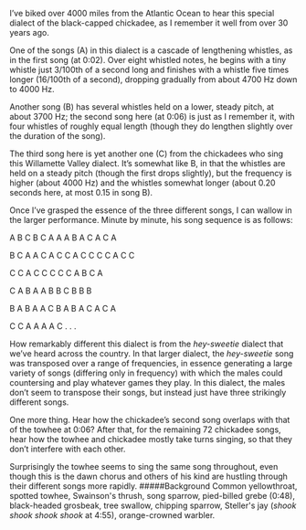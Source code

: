 I’ve biked over 4000 miles from the Atlantic Ocean to hear this special dialect of the black-capped chickadee, as I remember it well from over 30 years ago. 

One of the songs (A) in this dialect is a cascade of lengthening whistles, as in the first song (at 0:02). Over eight whistled notes, he begins with a tiny whistle just 3/100th of a second long and finishes with a whistle five times longer (16/100th of a second), dropping gradually from about 4700 Hz down to 4000 Hz. 

Another song (B) has several whistles held on a lower, steady pitch, at about 3700 Hz; the second song here (at 0:06) is just as I remember it, with four whistles of roughly equal length (though they do lengthen slightly over the duration of the song). 

The third song here is yet another one (C) from the chickadees who sing this Willamette Valley dialect. It’s somewhat like B, in that the whistles are held on a steady pitch (though the first drops slightly), but the frequency is higher (about 4000 Hz) and the whistles somewhat longer (about 0.20 seconds here, at most 0.15 in song B).

Once I’ve grasped the essence of the three different songs, I can wallow in the larger performance. Minute by minute, his song sequence is as follows:

A B C B C A A A B A C A C A

B C A A C A C C A C C C C A C C
 
C C A C C C C C A B C A

C A B A A B B C B B B 

B A B A A C B A B A C A C A

C C A A A A C . . . 

How remarkably different this dialect is from the _hey-sweetie_ dialect that we’ve heard across the country. In that larger dialect, the _hey-sweetie_ song was transposed over a range of frequencies, in essence generating a large variety of songs (differing only in frequency) with which the males could countersing and play whatever games they play. In this dialect, the males don’t seem to transpose their songs, but instead just have three strikingly different songs. 

One more thing. Hear how the chickadee’s second song overlaps with that of the towhee at 0:06? After that, for the remaining 72 chickadee songs, hear how the towhee and chickadee mostly take turns singing, so that they don’t interfere with each other. 

Surprisingly the towhee seems to sing the same song throughout, even though this is the dawn chorus and others of his kind are hustling through their different songs more rapidly. 
#####Background
Common yellowthroat, spotted towhee, Swainson's thrush, song sparrow, pied-billed grebe (0:48), black-headed grosbeak, tree swallow, chipping sparrow, Steller's jay (_shook shook shook shook_ at 4:55), orange-crowned warbler.
